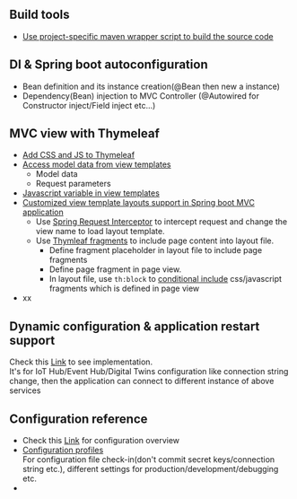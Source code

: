 ## Build tools
* [Use project-specific maven wrapper script to build the source code](https://www.baeldung.com/maven-wrapper)

## DI & Spring boot autoconfiguration
* Bean definition and its instance creation(@Bean then new a instance)
* Dependency(Bean) injection to MVC Controller (@Autowired for Constructor inject/Field inject etc...)

## MVC view with Thymeleaf
* [Add CSS and JS to Thymeleaf](https://www.baeldung.com/spring-thymeleaf-css-js)
* [Access model data from view templates](https://www.thymeleaf.org/doc/articles/springmvcaccessdata.html)
  * Model data  
  * Request parameters
* [Javascript variable in view templates](https://attacomsian.com/blog/thymeleaf-set-javascript-variable)
* [Customized view template layouts support in Spring boot MVC application](https://blog.codeleak.pl/2013/11/thymeleaf-template-layouts-in-spring.html)  
  * Use [Spring Request Interceptor](https://zhuanlan.zhihu.com/p/78447141) to intercept request and change the view name to load layout template. 
  * Use [Thymleaf fragments](https://www.baeldung.com/spring-thymeleaf-fragments) to include page content into layout file.   
    * Define fragment placeholder in layout file to include page fragments 
    * Define page fragment in page view.
    * In layout file, use `th:block` to [conditional include](https://www.thymeleaf.org/doc/tutorials/3.0/usingthymeleaf.html#advanced-conditional-insertion-of-fragments) css/javascript fragments which is defined in page view 
* xx

## Dynamic configuration & application restart support
Check this [Link](https://www.baeldung.com/java-restart-spring-boot-app) to see implementation.  
It's for IoT Hub/Event Hub/Digital Twins configuration like connection string change, then the application can connect
to different instance of above services

## Configuration reference
* Check this [Link](https://zhuanlan.zhihu.com/p/57693064) for configuration overview  
* [Configuration profiles](https://www.baeldung.com/spring-profiles)  
For configuration file check-in(don't commit secret keys/connection string etc.), different settings for 
production/development/debugging etc.
* 
